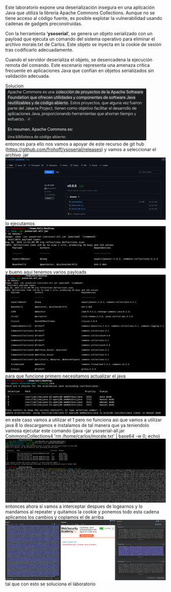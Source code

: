 Este laboratorio expone una deserialización insegura en una aplicación Java que utiliza la librería Apache Commons Collections. Aunque no se tiene acceso al código fuente, es posible explotar la vulnerabilidad usando cadenas de gadgets preconstruidas.

Con la herramienta ‘**ysoserial**‘, se genera un objeto serializado con un payload que ejecuta un comando del sistema operativo para eliminar el archivo morale.txt de Carlos. Este objeto se inyecta en la cookie de sesión tras codificarlo adecuadamente.

Cuando el servidor deserializa el objeto, se desencadena la ejecución remota del comando. Este escenario representa una amenaza crítica frecuente en aplicaciones Java que confían en objetos serializados sin validación adecuada.

Solucion
![Pasted_image_20250826214508.png](/Imagenes/Pasted_image_20250826214508.png)
entonces para ello nos vamos a apoyar de este recurso de git hub (https://github.com/frohoff/ysoserial/releases)
y vamos a seleccionar el archivo .jar
![Pasted_image_20250826214831.png](/Imagenes/Pasted_image_20250826214831.png)
lo ejecutamos
![Pasted_image_20250826215143.png](/Imagenes/Pasted_image_20250826215143.png)
y bueno aqui tenemos varios payloads
![Pasted_image_20250826215334.png](/Imagenes/Pasted_image_20250826215334.png)
para que funcione primero necesitamos actualizar el java
![Pasted_image_20250826215605.png](/Imagenes/Pasted_image_20250826215605.png)
en este caso vamos a utilizar el 1
pero no funciona asi que vamos a utilizar java 8 lo descargamos e instalamos
de tal manera que ya teniendolo vamosa ejecutar este comando (java -jar ysoserial-all.jar CommonsCollections4 'rm /home/carlos/morale.txt' | base64 -w 0; echo)
![Pasted_image_20250826222042.png](/Imagenes/Pasted_image_20250826222042.png)
entonces ahora si vamos a interceptar despues de logearnos y lo mandamos al repeater  y quitamos la cookie y ponemos todo esta cadena aplicamos los cambios y copiamos el de arriba 
![Pasted_image_20250826223111.png](/Imagenes/Pasted_image_20250826223111.png)
tal que con esto se soluciona el laboratorio
